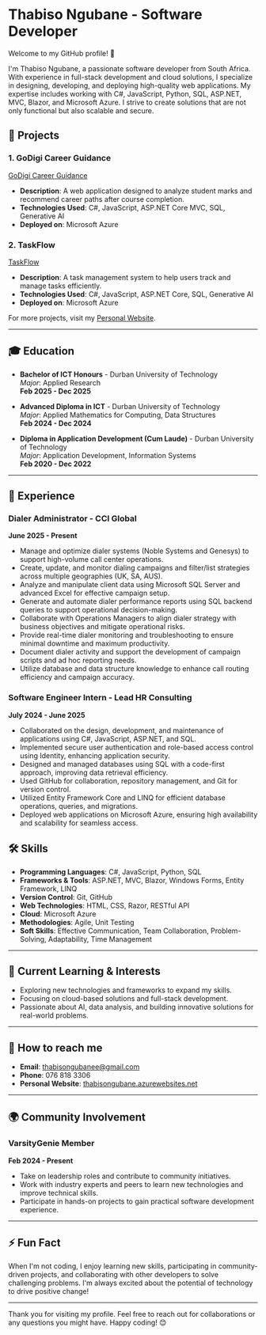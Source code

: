 # Thabiso Ngubane - Software Developer

Welcome to my GitHub profile! 👋

I'm Thabiso Ngubane, a passionate software developer from South Africa. With experience in full-stack development and cloud solutions, I specialize in designing, developing, and deploying high-quality web applications. My expertise includes working with C#, JavaScript, Python, SQL, ASP.NET, MVC, Blazor, and Microsoft Azure. I strive to create solutions that are not only functional but also scalable and secure.

## 🚀 Projects

### 1. **GoDigi Career Guidance**
   [GoDigi Career Guidance](https://godigicareerguidance.azurewebsites.net/)
   - **Description**: A web application designed to analyze student marks and recommend career paths after course completion.
   - **Technologies Used**: C#, JavaScript, ASP.NET Core MVC, SQL, Generative AI
   - **Deployed on**: Microsoft Azure

### 2. **TaskFlow**
   [TaskFlow](https://thabisotaskmanager.azurewebsites.net/)
   - **Description**: A task management system to help users track and manage tasks efficiently.
   - **Technologies Used**: C#, JavaScript, ASP.NET Core, SQL, Generative AI
   - **Deployed on**: Microsoft Azure

For more projects, visit my [Personal Website](https://thabisongubanee.azurewebsites.net/).

---

## 🎓 Education

- **Bachelor of ICT Honours** - Durban University of Technology  
  *Major*: Applied Research  
  **Feb 2025 - Dec 2025**

- **Advanced Diploma in ICT** - Durban University of Technology  
  *Major*: Applied Mathematics for Computing, Data Structures  
  **Feb 2024 - Dec 2024**

- **Diploma in Application Development (Cum Laude)** - Durban University of Technology  
  *Major*: Application Development, Information Systems  
  **Feb 2020 - Dec 2022**

---

## 💼 Experience

### **Dialer Administrator** - CCI Global
**June 2025 - Present**
- Manage and optimize dialer systems (Noble Systems and Genesys) to support high-volume call center operations.
- Create, update, and monitor dialing campaigns and filter/list strategies across multiple geographies (UK, SA, AUS).
- Analyze and manipulate client data using Microsoft SQL Server and advanced Excel for effective campaign setup.
- Generate and automate dialer performance reports using SQL backend queries to support operational decision-making.
- Collaborate with Operations Managers to align dialer strategy with business objectives and mitigate operational risks.
- Provide real-time dialer monitoring and troubleshooting to ensure minimal downtime and maximum productivity.
- Document dialer activity and support the development of campaign scripts and ad hoc reporting needs.
- Utilize database and data structure knowledge to enhance call routing efficiency and campaign accuracy.


### **Software Engineer Intern** - Lead HR Consulting  
**July 2024 - June 2025**
- Collaborated on the design, development, and maintenance of applications using C#, JavaScript, ASP.NET, and SQL.
- Implemented secure user authentication and role-based access control using Identity, enhancing application security.
- Designed and managed databases using SQL with a code-first approach, improving data retrieval efficiency.
- Used GitHub for collaboration, repository management, and Git for version control.
- Utilized Entity Framework Core and LINQ for efficient database operations, queries, and migrations.
- Deployed web applications on Microsoft Azure, ensuring high availability and scalability for seamless access.





## 🛠️ Skills

- **Programming Languages**: C#, JavaScript, Python, SQL
- **Frameworks & Tools**: ASP.NET, MVC, Blazor, Windows Forms, Entity Framework, LINQ
- **Version Control**: Git, GitHub
- **Web Technologies**: HTML, CSS, Razor, RESTful API
- **Cloud**: Microsoft Azure
- **Methodologies**: Agile, Unit Testing
- **Soft Skills**: Effective Communication, Team Collaboration, Problem-Solving, Adaptability, Time Management

---

## 🌱 Current Learning & Interests

- Exploring new technologies and frameworks to expand my skills.
- Focusing on cloud-based solutions and full-stack development.
- Passionate about AI, data analysis, and building innovative solutions for real-world problems.

---

## 💬 How to reach me

- **Email**: [thabisongubanee@gmail.com](mailto:thabisongubanee@gmail.com)
- **Phone**: 076 818 3306
- **Personal Website**: [thabisongubane.azurewebsites.net](https://thabisongubane.azurewebsites.net)

---

## 🌍 Community Involvement

### **VarsityGenie Member**
**Feb 2024 - Present**
- Take on leadership roles and contribute to community initiatives.
- Work with industry experts and peers to learn new technologies and improve technical skills.
- Participate in hands-on projects to gain practical software development experience.

---

## ⚡ Fun Fact

When I'm not coding, I enjoy learning new skills, participating in community-driven projects, and collaborating with other developers to solve challenging problems. I'm always excited about the potential of technology to drive positive change!

---

Thank you for visiting my profile. Feel free to reach out for collaborations or any questions you might have. Happy coding! 😊

